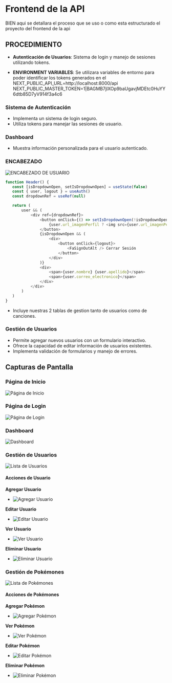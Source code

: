 # Frontend de la API
BIEN aqui se detallara el proceso que se uso o como esta estructurado el proyecto del frontend de la api

## PROCEDIMIENTO

- **Autenticación de Usuarios**: Sistema de login y manejo de sesiones utilizando tokens.

- **ENVIRONMENT VARIABLES**: Se utilizara variables de entorno para poder identificar los tokens generados en el
                             NEXT_PUBLIC_API_URL=http://localhost:8000/api
                             NEXT_PUBLIC_MASTER_TOKEN=1|BAGMB7jlXOp9baUgavjMDEtc0HuYY6dtb85D7yV914f3a4c6

### Sistema de Autenticación
- Implementa un sistema de login seguro.
- Utiliza tokens  para manejar las sesiones de usuario.

### Dashboard
- Muestra información personalizada para el usuario autenticado.
### ENCABEZADO
![ENCABEZADO DE USUARIO](D:/Desktop/front/APIS-consumo2/public/ss/header.png)

```javascript
function Header() {
   const [isDropdownOpen, setIsDropdownOpen] = useState(false)
   const { user, logout } = useAuth()
   const dropdownRef = useRef(null)

   return (
       user && (
           <div ref={dropdownRef}>
               <button onClick={() => setIsDropdownOpen(!isDropdownOpen)}>
                   {user.url_imagenPerfil ? <img src={user.url_imagenPerfil} alt="Foto" /> : <FaUserCircle />}
               </button>
               {isDropdownOpen && (
                   <div>
                       <button onClick={logout}>
                           <FaSignOutAlt /> Cerrar Sesión
                       </button>
                   </div>
               )}
               <div>
                   <span>{user.nombre} {user.apellido}</span>
                   <span>{user.correo_electronico}</span>
               </div>
           </div>
       )
   )
}
```


- Incluye nuestras 2 tablas de gestion tanto de usuarios como de canciones.

### Gestión de Usuarios
- Permite agregar nuevos usuarios con un formulario interactivo.
- Ofrece la capacidad de editar información de usuarios existentes.
- Implementa validación de formularios y manejo de errores.

## Capturas de Pantalla

### Página de Inicio
![Página de Inicio](https://github.com/K451AKM/APIS-consumo2/blob/master/pagina%20inicio.jpg)

### Página de Login
![Página de Login](https://github.com/K451AKM/APIS-consumo2/blob/master/login.jpg)

### Dashboard
![Dashboard](https://github.com/K451AKM/APIS-consumo2/blob/master/ds.jpg)

### Gestión de Usuarios
![Lista de Usuarios](https://github.com/K451AKM/APIS-consumo2/blob/master/usersC.jpg)

#### Acciones de Usuario

**Agregar Usuario**
- ![Agregar Usuario](https://github.com/K451AKM/APIS-consumo2/blob/master/agregarUsuario.jpg)

**Editar Usuario**
- ![Editar Usuario](https://github.com/K451AKM/APIS-consumo2/blob/master/usuarioEditado.jpg)

**Ver Usuario**
- ![Ver Usuario](https://github.com/K451AKM/APIS-consumo2/blob/master/verUsuario.jpg)

**Eliminar Usuario**
- ![Eliminar Usuario](https://github.com/K451AKM/APIS-consumo2/blob/master/eliminarUsuario.jpg)

### Gestión de Pokémones
![Lista de Pokémones](https://github.com/K451AKM/APIS-consumo2/blob/master/pokemones.jpg)

#### Acciones de Pokémones

**Agregar Pokémon**
- ![Agregar Pokémon](https://github.com/K451AKM/APIS-consumo2/blob/master/agregarPokemon.jpg)

**Ver Pokémon**
- ![Ver Pokémon](https://github.com/K451AKM/APIS-consumo2/blob/master/verpokemon.jpg)

**Editar Pokémon**
- ![Editar Pokémon](https://github.com/K451AKM/APIS-consumo2/blob/master/editar%20pokemon.jpg)

**Eliminar Pokémon**
- ![Eliminar Pokémon](https://github.com/K451AKM/APIS-consumo2/blob/master/eliminarpokemon.jpg)